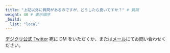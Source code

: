 ```yaml
---
title: "上記以外に質問があるのですが、どうしたら良いですか？" # 質問
weight: 40 # 表示順序
_build:
  list: "local"
---
```


[デジクリ公式 Twitter](https://twitter.com/sitdigicre) 宛に DM をいただくか、または[メール](mailto:contact@digicre.net)にてお問い合わせください。
